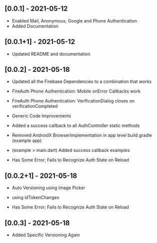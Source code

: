 ## [0.0.1] - 2021-05-12

* Enabled Mail, Anonymous, Google and Phone Authentication
* Added Documentation

## [0.0.1+1] - 2021-05-12

* Updated README and documentation

## [0.0.2] - 2021-05-18

* Updated all the Firebase Dependencies to a combination that works
* FireAuth Phone Authentication: Mobile onError Callbacks work
* FireAuth Phone Authentication: VerificationDialog closes on verificationCompleted
* Generic Code Improvements
* Added a success callback to all AuthController static methods
* Removed AndroidX BrowserImplementation in app level build.gradle (example app)
* (example > main.dart) Added success callback examples

* Has Some Error; Fails to Recognize Auth State on Reload

## [0.0.2+1] - 2021-05-18

* Auto Versioning using Image Picker
* using idTokenChanges

* Has Some Error; Fails to Recognize Auth State on Reload

## [0.0.3] - 2021-05-18

* Added Specific Versioning Again
